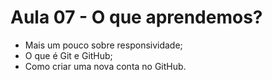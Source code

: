 # Aula 07 - O que aprendemos?

- Mais um pouco sobre responsividade;
- O que é Git e GitHub;
- Como criar uma nova conta no GitHub.